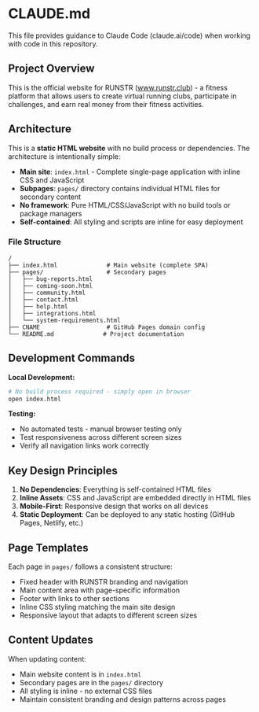 # CLAUDE.md

This file provides guidance to Claude Code (claude.ai/code) when working with code in this repository.

## Project Overview

This is the official website for RUNSTR (www.runstr.club) - a fitness platform that allows users to create virtual running clubs, participate in challenges, and earn real money from their fitness activities.

## Architecture

This is a **static HTML website** with no build process or dependencies. The architecture is intentionally simple:

- **Main site**: `index.html` - Complete single-page application with inline CSS and JavaScript
- **Subpages**: `pages/` directory contains individual HTML files for secondary content
- **No framework**: Pure HTML/CSS/JavaScript with no build tools or package managers
- **Self-contained**: All styling and scripts are inline for easy deployment

### File Structure
```
/
├── index.html              # Main website (complete SPA)
├── pages/                  # Secondary pages
│   ├── bug-reports.html
│   ├── coming-soon.html
│   ├── community.html
│   ├── contact.html
│   ├── help.html
│   ├── integrations.html
│   └── system-requirements.html
├── CNAME                   # GitHub Pages domain config
└── README.md              # Project documentation
```

## Development Commands

**Local Development:**
```bash
# No build process required - simply open in browser
open index.html
```

**Testing:**
- No automated tests - manual browser testing only
- Test responsiveness across different screen sizes
- Verify all navigation links work correctly

## Key Design Principles

1. **No Dependencies**: Everything is self-contained HTML files
2. **Inline Assets**: CSS and JavaScript are embedded directly in HTML files
3. **Mobile-First**: Responsive design that works on all devices
4. **Static Deployment**: Can be deployed to any static hosting (GitHub Pages, Netlify, etc.)

## Page Templates

Each page in `pages/` follows a consistent structure:
- Fixed header with RUNSTR branding and navigation
- Main content area with page-specific information
- Footer with links to other sections
- Inline CSS styling matching the main site design
- Responsive layout that adapts to different screen sizes

## Content Updates

When updating content:
- Main website content is in `index.html`
- Secondary pages are in the `pages/` directory
- All styling is inline - no external CSS files
- Maintain consistent branding and design patterns across pages